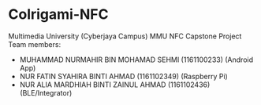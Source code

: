 # Colrigami-NFC
Multimedia University (Cyberjaya Campus)
MMU NFC Capstone Project
Team members:
- MUHAMMAD NURMAHIR BIN MOHAMAD SEHMI (1161100233) (Android App)
- NUR FATIN SYAHIRA BINTI AHMAD (1161102349) (Raspberry Pi)
- NUR ALIA MARDHIAH BINTI ZAINUL AHMAD (1161102436) (BLE/Integrator)
